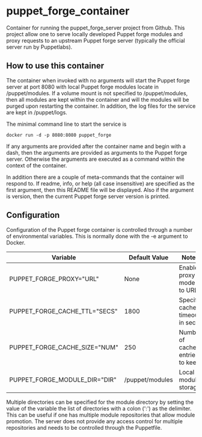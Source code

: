 puppet_forge_container
======================
Container for running the puppet_forge_server project from Github. This
project allow one to serve locally developed Puppet forge modules and 
proxy requests to an upstream Puppet forge server (typically the official
server run by Puppetlabs). 

How to use this container
-------------------------
The container when invoked with no arguments will start the Puppet forge
server at port 8080 with local Puppet forge modules locate in /puppet/modules.
If a volume mount is not specified to /puppet/modules, then all modules are 
kept within the container and will the modules will be purged upon restarting
the container. In addition, the log files for the service are kept in 
/puppet/logs. 

The minimal command line to start the service is
````
docker run -d -p 8080:8080 puppet_forge
````

If any arguments are provided after the container name and begin with a dash,
then the arguments are provided as arguments to the Puppet forge server.
Otherwise the arguments are executed as a command within the context of the 
container.

In addition there are a couple of meta-commands that the container will 
respond to. If readme, info, or help (all case insensitive) are specified
as the first argument, then this README file will be displayed. Also if
the argument is version, then the current Puppet forge server version is 
printed. 

Configuration
-------------
Configuration of the Puppet forge container is controlled through a number
of environmental variables. This is normally done with the -e argument to 
Docker. 

Variable                      | Default Value | Notes
------------------------------|---------------|--------------------------------
PUPPET_FORGE_PROXY="URL"      | None          | Enable proxy mode to URL
PUPPET_FORGE_CACHE_TTL="SECS" | 1800          | Specify cache timeout in secs
PUPPET_FORGE_CACHE_SIZE="NUM" | 250           | Number of cache entries to keep
PUPPET_FORGE_MODULE_DIR="DIR" | /puppet/modules | Local module storage

Multiple directories can be specified for the module directory by setting the
value of the variable the list of directories with a colon (':') as the 
delimiter. This can be useful if one has multiple module repositories that
allow module promotion. The server does not provide any access control for
multiple repositories and needs to be controlled through the Puppetfile.
